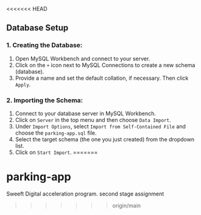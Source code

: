 <<<<<<< HEAD
## Database Setup

### 1. Creating the Database:

1. Open MySQL Workbench and connect to your server.
2. Click on the `+` icon next to MySQL Connections to create a new schema (database).
3. Provide a name and set the default collation, if necessary. Then click `Apply`.

### 2. Importing the Schema:

1. Connect to your database server in MySQL Workbench.
2. Click on `Server` in the top menu and then choose `Data Import`.
3. Under `Import Options`, select `Import from Self-Contained File` and choose the `parking-app.sql` file.
4. Select the target schema (the one you just created) from the dropdown list.
5. Click on `Start Import`.
=======
# parking-app
Sweeft Digital acceleration program. second stage assignment
>>>>>>> origin/main
